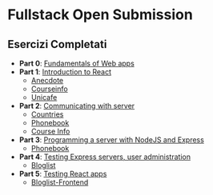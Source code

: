 # Fullstack Open Submission

## Esercizi Completati

- **Part 0**: [Fundamentals of Web apps](Part0)
- **Part 1**: [Introduction to React](Part1)
  - [Anecdote](Part1/anecdote)
  - [Courseinfo](Part1/courseinfo)
  - [Unicafe](Part1/unicafe)
- **Part 2**: [Communicating with server](Part2)
  - [Countries](Part2/countries)
  - [Phonebook](Part2/phonebook)
  - [Course Info](Part2/courseinfo)
- **Part 3**: [Programming a server with NodeJS and Express](Part3)  
  - [Phonebook](Part3/phonebook)
- **Part 4**: [Testing Express servers, user administration](Part4)  
  - [Bloglist](Part4/bloglist)
- **Part 5**: [Testing React apps](Part5)  
  - [Bloglist-Frontend](Part5/bloglist-frontend)
